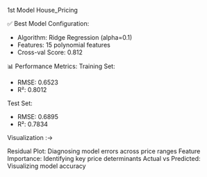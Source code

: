 1st Model House_Pricing

✅ Best Model Configuration:
- Algorithm: Ridge Regression (alpha=0.1)
- Features: 15 polynomial features
- Cross-val Score: 0.812

📊 Performance Metrics:
Training Set:
- RMSE: 0.6523 
- R²: 0.8012

Test Set:
- RMSE: 0.6895
- R²: 0.7834


Visualization :->

Residual Plot: Diagnosing model errors across price ranges
Feature Importance: Identifying key price determinants
Actual vs Predicted: Visualizing model accuracy


